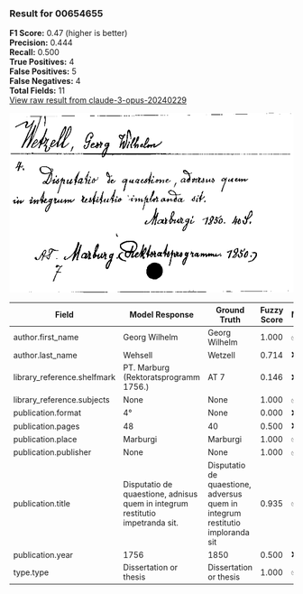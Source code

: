 ### Result for 00654655
**F1 Score:** 0.47 (higher is better)<br>**Precision:** 0.444<br>**Recall:** 0.500<br>**True Positives:** 4<br>**False Positives:** 5<br>**False Negatives:** 4<br>**Total Fields:** 11<br>[View raw result from claude-3-opus-20240229](https://github.com/RISE-UNIBAS/humanities_data_benchmark/blob/main/results/2025-10-01/T0145/request_T0145_00654655.json)

<img src="https://github.com/RISE-UNIBAS/humanities_data_benchmark/blob/main/benchmarks/zettelkatalog/images/00654655.jpg?raw=true" alt="00654655" width="600px">

| Field | Model Response | Ground Truth | Fuzzy Score | Match |
|-------|----------------|--------------|-------------|-------|
| author.first_name | Georg Wilhelm | Georg Wilhelm | 1.000 | ✅ |
| author.last_name | Wehsell | Wetzell | 0.714 | ❌ |
| library_reference.shelfmark | PT. Marburg (Rektoratsprogramm 1756.) | AT 7 | 0.146 | ❌ |
| library_reference.subjects | None | None | 1.000 | ✅ |
| publication.format | 4° | None | 0.000 | ❌ |
| publication.pages | 48 | 40 | 0.500 | ❌ |
| publication.place | Marburgi | Marburgi | 1.000 | ✅ |
| publication.publisher | None | None | 1.000 | ✅ |
| publication.title | Disputatio de quaestione, adnisus quem in integrum restitutio impetranda sit. | Disputatio de quaestione, adversus quem in integrum restitutio imploranda sit | 0.935 | ✅ |
| publication.year | 1756 | 1850 | 0.500 | ❌ |
| type.type | Dissertation or thesis | Dissertation or thesis | 1.000 | ✅ |
